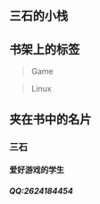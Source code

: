 <!-- .slide: data-background-image="https://cdn.jsdelivr.net/gh/hongtonyoo/hongtonyoo.github.io@master/image/foggy-window.jpg" , data-background-opacity="0.5"-->

## 三石的小栈

<!-- slide -->
<!-- .slide: data-background-image="https://i.loli.net/2020/10/05/aMFu8h6bYET1gi4.jpg" , data-background-opacity="0.5"-->

## 书架上的标签

> Game

> Linux

<!-- slide vertical=true -->
<!-- .slide: data-background-image="https://i.loli.net/2020/10/05/aMFu8h6bYET1gi4.jpg" , data-background-opacity="0.5"-->

## 夹在书中的名片

<!-- slide vertical=true -->

### 三石
#### 爱好游戏的学生
##### QQ:2624184454
